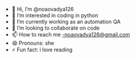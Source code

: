 - 👋 Hi, I’m @noaovadya126
- 👀 I’m interested in coding in python
- 🌱 I’m currently working as an automation QA
- 💞️ I’m looking to collaborate on code
- 📫 How to reach me -noaovadya126@gmail.com
- 😄 Pronouns: she
- ⚡ Fun fact: i love reading 

<!---
noaovadya126/noaovadya126 is a ✨ special ✨ repository because its `README.md` (this file) appears on your GitHub profile.
You can click the Preview link to take a look at your changes.
--->
